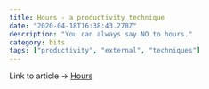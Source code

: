 ```yaml
---
title: Hours - a productivity technique
date: "2020-04-18T16:38:43.278Z"
description: "You can always say NO to hours."
category: bits
tags: ["productivity", "external", "techniques"]
---
```


Link to article -> [Hours](https://cutebouncingbunnies.wordpress.com/2020/03/30/hours/)
